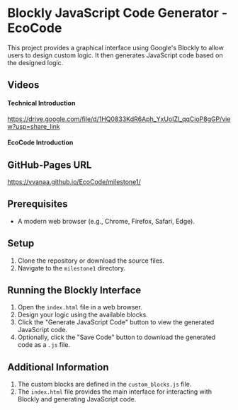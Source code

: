 # Blockly JavaScript Code Generator - EcoCode

This project provides a graphical interface using Google's Blockly to allow users to design custom logic. It then generates JavaScript code based on the designed logic.
## Videos
#### Technical Introduction
https://drive.google.com/file/d/1HQ0833KdR6Aph_YxUoIZl_qqCioP8gGP/view?usp=share_link
#### EcoCode Introduction

## GitHub-Pages URL
https://vvanaa.github.io/EcoCode/milestone1/ 

## Prerequisites

- A modern web browser (e.g., Chrome, Firefox, Safari, Edge).

## Setup

1. Clone the repository or download the source files.
2. Navigate to the `milestone1` directory.

## Running the Blockly Interface

1. Open the `index.html` file in a web browser.
2. Design your logic using the available blocks.
3. Click the "Generate JavaScript Code" button to view the generated JavaScript code.
4. Optionally, click the "Save Code" button to download the generated code as a `.js` file.

## Additional Information
1. The custom blocks are defined in the `custom_blocks.js` file.
2. The `index.html` file provides the main interface for interacting with Blockly and generating JavaScript code.
